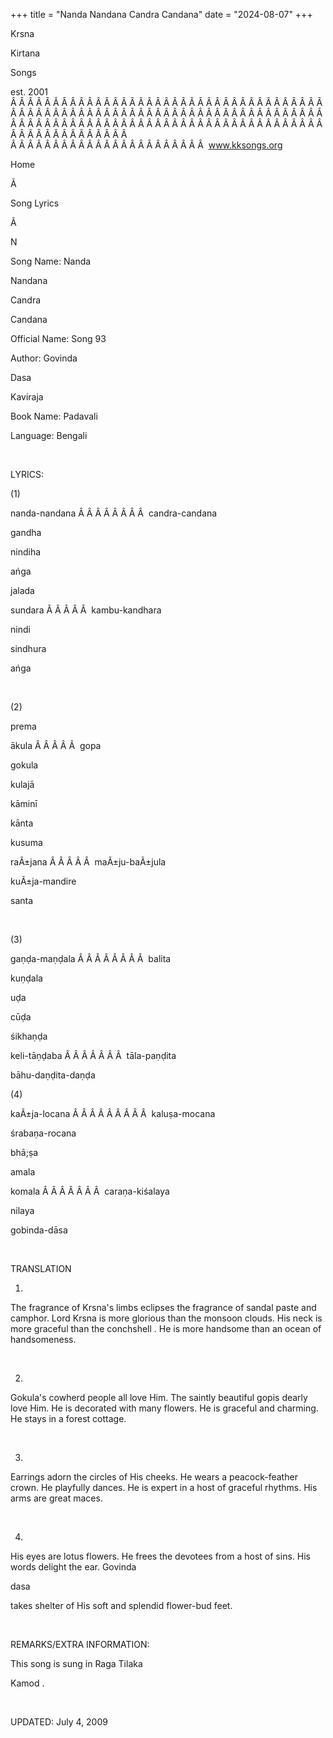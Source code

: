 +++ 
title = "Nanda Nandana Candra Candana"
date = "2024-08-07"
+++

Krsna
 
Kirtana
 
Songs

est. 2001
Â Â Â Â Â Â Â Â Â Â Â Â Â Â Â Â Â Â Â Â Â Â Â Â Â Â Â Â Â Â Â Â Â Â Â Â Â Â Â Â Â Â Â Â Â Â Â Â Â Â Â Â Â Â Â Â Â Â Â Â Â Â Â Â Â Â Â Â Â Â Â Â Â Â Â Â Â Â Â Â Â Â Â Â Â Â Â Â Â Â Â Â Â Â Â Â Â Â Â Â Â Â Â Â Â Â Â Â Â Â Â Â Â Â Â Â Â Â Â Â Â Â Â Â Â  
Â Â Â Â Â Â Â Â Â Â Â Â Â Â Â Â Â Â Â Â Â Â Â  
www.kksongs.org








Home


Ã 
 
Song Lyrics
 
Ã 
 
N


Song Name: 
Nanda
 
Nandana
 
Candra
 
Candana


Official Name: Song 93


Author: 
Govinda
 
Dasa
 
Kaviraja


Book Name: 
Padavali


Language: 
Bengali


 


LYRICS:


(1)


nanda-nandana
Â Â Â Â Â Â Â Â  
candra-candana


gandha
 
nindiha
 
ańga


jalada
 
sundara
Â Â Â Â Â  
kambu-kandhara


nindi
 
sindhura
 
ańga


 


(2)


prema
 
ākula
Â Â Â Â Â  
gopa
 
gokula


kulajā
 
kāminī
 
kānta


kusuma
 
raÃ±jana
Â Â Â Â Â  
maÃ±ju-baÃ±jula


kuÃ±ja-mandire
 
santa


 


(3)


gaṇḍa-maṇḍala
Â Â Â Â Â Â Â Â  
balita
 
kuṇḍala


uḍa
 
cūḍa
 
śikhaṇḍa


keli-tāṇḍaba
Â Â Â Â Â Â Â  
tāla-paṇḍita


bāhu-daṇḍita-daṇḍa



(4)


kaÃ±ja-locana
Â Â Â Â Â Â Â Â Â  
kaluṣa-mocana


śrabaṇa-rocana
 
bhā;ṣa


amala
 
komala
Â Â Â Â Â Â Â  
caraṇa-kiśalaya


nilaya
 
gobinda-dāsa


 


TRANSLATION


1)
The fragrance of 
Krsna's
 limbs eclipses the fragrance
of sandal paste and camphor. Lord 
Krsna
 is more
glorious than the monsoon clouds. His neck is more graceful than the 
conchshell
. He is more handsome than an ocean of
handsomeness.


 


2)

Gokula's
 cowherd people all love Him. The saintly
beautiful 
gopis
 dearly love Him. He is decorated with
many flowers. He is graceful and charming. He stays in a forest cottage.


 


3)
Earrings adorn the circles of His cheeks. He wears a peacock-feather crown. He
playfully dances. He is expert in a host of graceful rhythms. His arms are
great maces.


 


4)
His eyes are lotus flowers. He frees the devotees from a host of sins. His
words delight the ear. 
Govinda
 
dasa

takes shelter of His soft and splendid flower-bud feet.


 


REMARKS/EXTRA INFORMATION:


This
song is sung in Raga 
Tilaka
 
Kamod
.


 


UPDATED:
 July 4, 2009